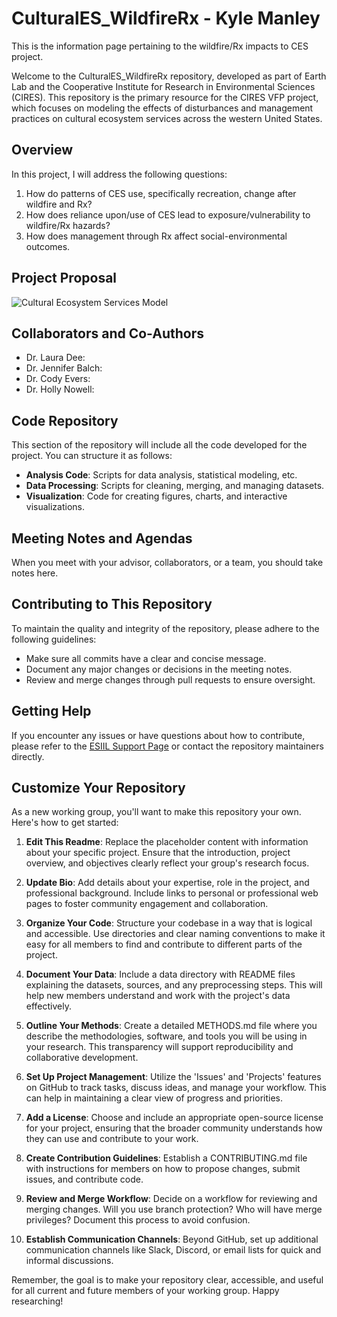 # CulturalES_WildfireRx - Kyle Manley

This is the information page pertaining to the wildfire/Rx impacts to CES project. 

Welcome to the CulturalES_WildfireRx repository, developed as part of Earth Lab and the Cooperative Institute for Research in Environmental Sciences (CIRES). This repository is the primary resource for the CIRES VFP project, which focuses on modeling the effects of disturbances and management practices on cultural ecosystem services across the western United States.

## Overview

In this project, I will address the following questions: 
1)	How do patterns of CES use, specifically recreation, change after wildfire and Rx?
2)	How does reliance upon/use of CES lead to exposure/vulnerability to wildfire/Rx hazards? 
3)	How does management through Rx affect social-environmental outcomes. 

## Project Proposal

![Cultural Ecosystem Services Model](https://github.com/CU-ESIIL/CulturalES_WildfireRx/blob/main/Framework.png)

## Collaborators and Co-Authors 

- Dr. Laura Dee: 
- Dr. Jennifer Balch: 
- Dr. Cody Evers:
- Dr. Holly Nowell:

## Code Repository

This section of the repository will include all the code developed for the project. You can structure it as follows:

- **Analysis Code**: Scripts for data analysis, statistical modeling, etc.
- **Data Processing**: Scripts for cleaning, merging, and managing datasets.
- **Visualization**: Code for creating figures, charts, and interactive visualizations.

## Meeting Notes and Agendas

When you meet with your advisor, collaborators, or a team, you should take notes here. 

## Contributing to This Repository

To maintain the quality and integrity of the repository, please adhere to the following guidelines:

- Make sure all commits have a clear and concise message.
- Document any major changes or decisions in the meeting notes.
- Review and merge changes through pull requests to ensure oversight.

## Getting Help

If you encounter any issues or have questions about how to contribute, please refer to the [ESIIL Support Page](https://esiil.org/support) or contact the repository maintainers directly.

## Customize Your Repository

As a new working group, you'll want to make this repository your own. Here's how to get started:

1. **Edit This Readme**: Replace the placeholder content with information about your specific project. Ensure that the introduction, project overview, and objectives clearly reflect your group's research focus.

2. **Update Bio**: Add details about your expertise, role in the project, and professional background. Include links to personal or professional web pages to foster community engagement and collaboration.

3. **Organize Your Code**: Structure your codebase in a way that is logical and accessible. Use directories and clear naming conventions to make it easy for all members to find and contribute to different parts of the project.

4. **Document Your Data**: Include a data directory with README files explaining the datasets, sources, and any preprocessing steps. This will help new members understand and work with the project's data effectively.

5. **Outline Your Methods**: Create a detailed METHODS.md file where you describe the methodologies, software, and tools you will be using in your research. This transparency will support reproducibility and collaborative development.

6. **Set Up Project Management**: Utilize the 'Issues' and 'Projects' features on GitHub to track tasks, discuss ideas, and manage your workflow. This can help in maintaining a clear view of progress and priorities.

7. **Add a License**: Choose and include an appropriate open-source license for your project, ensuring that the broader community understands how they can use and contribute to your work.

8. **Create Contribution Guidelines**: Establish a CONTRIBUTING.md file with instructions for members on how to propose changes, submit issues, and contribute code.

9. **Review and Merge Workflow**: Decide on a workflow for reviewing and merging changes. Will you use branch protection? Who will have merge privileges? Document this process to avoid confusion.

10. **Establish Communication Channels**: Beyond GitHub, set up additional communication channels like Slack, Discord, or email lists for quick and informal discussions.

Remember, the goal is to make your repository clear, accessible, and useful for all current and future members of your working group. Happy researching!
